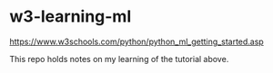 # w3-learning-ml
https://www.w3schools.com/python/python_ml_getting_started.asp

This repo holds notes on my learning of the tutorial above.
